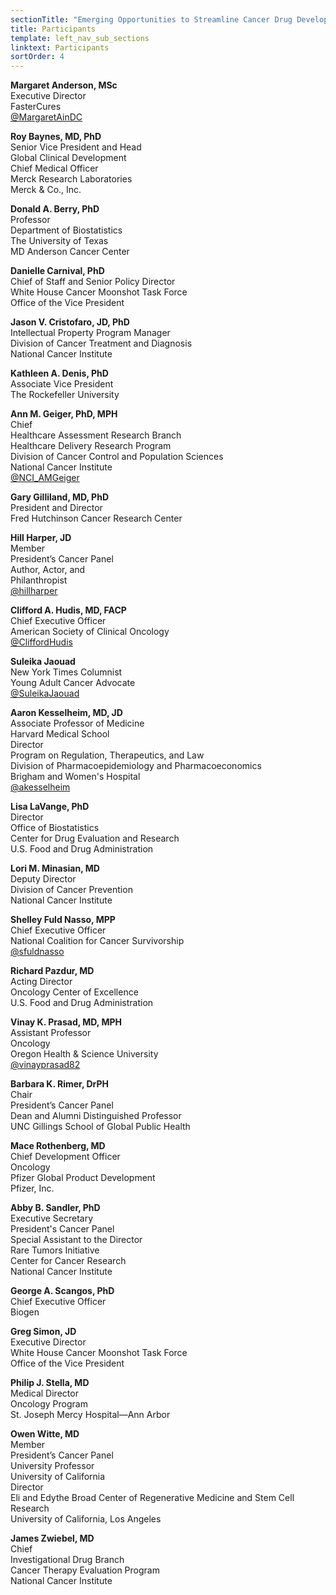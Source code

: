 ```yaml
---
sectionTitle: "Emerging Opportunities to Streamline Cancer Drug Development"
title: Participants
template: left_nav_sub_sections
linktext: Participants
sortOrder: 4
---
```

**Margaret Anderson, MSc** \
Executive Director \
FasterCures \
[@MargaretAinDC](https://twitter.com/MargaretAinDC)

**Roy Baynes, MD, PhD** \
Senior Vice President and Head \
Global Clinical Development \
Chief Medical Officer \
Merck Research Laboratories \
Merck & Co., Inc.

**Donald A. Berry, PhD** \
Professor \
Department of Biostatistics \
The University of Texas \
MD Anderson Cancer Center

**Danielle Carnival, PhD** \
Chief of Staff and Senior Policy Director \
White House Cancer Moonshot Task Force \
Office of the Vice President

**Jason V. Cristofaro, JD, PhD** \
Intellectual Property Program Manager \
Division of Cancer Treatment and Diagnosis \
National Cancer Institute

**Kathleen A. Denis, PhD** \
Associate Vice President \
The Rockefeller University

**Ann M. Geiger, PhD, MPH** \
Chief \
Healthcare Assessment Research Branch \
Healthcare Delivery Research Program \
Division of Cancer Control and Population Sciences \
National Cancer Institute \
[@NCI_AMGeiger](https://twitter.com/NCI_AMGeiger)

**Gary Gilliland, MD, PhD** \
President and Director \
Fred Hutchinson Cancer Research Center

**Hill Harper, JD** \
Member \
President’s Cancer Panel \
Author, Actor, and \
Philanthropist \
[@hillharper](https://twitter.com/hillharper)

**Clifford A. Hudis, MD, FACP** \
Chief Executive Officer \
American Society of Clinical Oncology \
[@CliffordHudis](https://twitter.com/CliffordHudis)

**Suleika Jaouad** \
New York Times Columnist \
Young Adult Cancer Advocate \
[@SuleikaJaouad](https://twitter.com/SuleikaJaouad)

**Aaron Kesselheim, MD, JD** \
Associate Professor of Medicine \
Harvard Medical School \
Director \
Program on Regulation, Therapeutics, and Law \
Division of Pharmacoepidemiology and Pharmacoeconomics \
Brigham and Women's Hospital \
[@akesselheim](https://twitter.com/akesselheim)

**Lisa LaVange, PhD** \
Director \
Office of Biostatistics \
Center for Drug Evaluation and Research \
U.S. Food and Drug Administration

**Lori M. Minasian, MD** \
Deputy Director \
Division of Cancer Prevention \
National Cancer Institute

**Shelley Fuld Nasso, MPP** \
Chief Executive Officer \
National Coalition for Cancer Survivorship \
[@sfuldnasso](https://twitter.com/sfuldnasso)

**Richard Pazdur, MD** \
Acting Director \
Oncology Center of Excellence \
U.S. Food and Drug Administration

**Vinay K. Prasad, MD, MPH** \
Assistant Professor \
Oncology \
Oregon Health & Science University \
[@vinayprasad82](https://twitter.com/vinayprasad82)

**Barbara K. Rimer, DrPH** \
Chair \
President’s Cancer Panel \
Dean and Alumni Distinguished Professor \
UNC Gillings School of Global Public Health

**Mace Rothenberg, MD** \
Chief Development Officer \
Oncology \
Pfizer Global Product Development \
Pfizer, Inc.

**Abby B. Sandler, PhD** \
Executive Secretary \
President's Cancer Panel \
Special Assistant to the Director \
Rare Tumors Initiative \
Center for Cancer Research \
National Cancer Institute

**George A. Scangos, PhD** \
Chief Executive Officer \
Biogen

**Greg Simon, JD** \
Executive Director \
White House Cancer Moonshot Task Force \
Office of the Vice President

**Philip J. Stella, MD** \
Medical Director \
Oncology Program \
St. Joseph Mercy Hospital—Ann Arbor

**Owen Witte, MD** \
Member \
President’s Cancer Panel \
University Professor \
University of California \
Director \
Eli and Edythe Broad Center of Regenerative Medicine and Stem Cell Research \
University of California, Los Angeles

**James Zwiebel, MD** \
Chief \
Investigational Drug Branch \
Cancer Therapy Evaluation Program \
National Cancer Institute